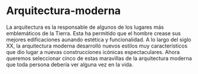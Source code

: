 # Arquitectura-moderna
La arquitectura es la responsable de algunos de los lugares más emblemáticos de la Tierra.  Esta ha permitido que el hombre crease sus mejores edificaciones aunando estética y funcionalidad. A lo largo del siglo XX, la arquitectura moderna desarrolló nuevos estilos muy característicos que dio lugar a nuevas construcciones icónicas espectaculares. Ahora queremos seleccionar cinco de estas maravillas de la arquitectura moderna que toda persona debería ver alguna vez en la vida.
